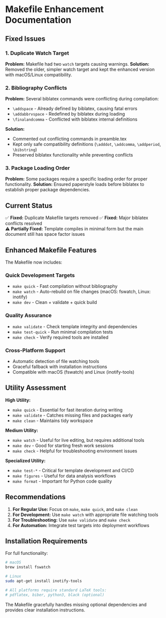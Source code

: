 # Makefile Enhancement Documentation

## Fixed Issues

### 1. Duplicate Watch Target
**Problem:** Makefile had two `watch` targets causing warnings.
**Solution:** Removed the older, simpler watch target and kept the enhanced version with macOS/Linux compatibility.

### 2. Bibliography Conflicts 
**Problem:** Several biblatex commands were conflicting during compilation:
- `\addspace` - Already defined by biblatex, causing fatal errors
- `\addabbrvspace` - Redefined by biblatex during loading
- `\finalandcomma` - Conflicted with biblatex internal definitions

**Solution:** 
- Commented out conflicting commands in preamble.tex
- Kept only safe compatibility definitions (`\adddot`, `\addcomma`, `\addperiod`, `\bibstring`)
- Preserved biblatex functionality while preventing conflicts

### 3. Package Loading Order
**Problem:** Some packages require a specific loading order for proper functionality.
**Solution:** Ensured paperstyle loads before biblatex to establish proper package dependencies.

## Current Status

✅ **Fixed:** Duplicate Makefile targets removed
✅ **Fixed:** Major biblatex conflicts resolved  
⚠️ **Partially Fixed:** Template compiles in minimal form but the main document still has space factor issues

## Enhanced Makefile Features

The Makefile now includes:

### Quick Development Targets
- `make quick` - Fast compilation without bibliography
- `make watch` - Auto-rebuild on file changes (macOS: fswatch, Linux: inotify)
- `make dev` - Clean + validate + quick build

### Quality Assurance 
- `make validate` - Check template integrity and dependencies
- `make test-quick` - Run minimal compilation tests
- `make check` - Verify required tools are installed

### Cross-Platform Support
- Automatic detection of file watching tools
- Graceful fallback with installation instructions
- Compatible with macOS (fswatch) and Linux (inotify-tools)

## Utility Assessment

**High Utility:**
- `make quick` - Essential for fast iteration during writing
- `make validate` - Catches missing files and packages early
- `make clean` - Maintains tidy workspace

**Medium Utility:**
- `make watch` - Useful for live editing, but requires additional tools
- `make dev` - Good for starting fresh work sessions
- `make check` - Helpful for troubleshooting environment issues

**Specialized Utility:**
- `make test-*` - Critical for template development and CI/CD
- `make figures` - Useful for data analysis workflows
- `make format` - Important for Python code quality

## Recommendations

1. **For Regular Use:** Focus on `make`, `make quick`, and `make clean`
2. **For Development:** Use `make watch` with appropriate file watching tools
3. **For Troubleshooting:** Use `make validate` and `make check`
4. **For Automation:** Integrate test targets into deployment workflows

## Installation Requirements

For full functionality:
```bash
# macOS
brew install fswatch

# Linux  
sudo apt-get install inotify-tools

# All platforms require standard LaTeX tools:
# pdflatex, biber, python3, black (optional)
```

The Makefile gracefully handles missing optional dependencies and provides clear installation instructions.